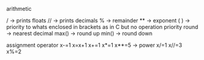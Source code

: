 
arithmetic 

/ -> prints floats 
// -> prints decimals 
% -> remainder 
\** -> exponent 
( ) -> priority to whats enclosed in brackets as in C but no operation priority 
round -> nearest decimal 
max() -> round up 
min() -> round down

assignment operator
x-=1
x=x+1
x+=1
x*=1
x**=5 -> power
x/=1
x//=3
x%=2